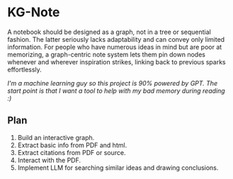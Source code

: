 # KG-Note
A notebook should be designed as a graph, not in a tree or sequential fashion. The latter seriously lacks adaptability and can convey only limited information. For people who have numerous ideas in mind but are poor at memorizing, a graph-centric note system lets them pin down nodes whenever and wherever inspiration strikes, linking back to previous sparks effortlessly.

*I'm a machine learning guy so this project is 90\% powered by GPT. The start point is that I want a tool to help with my bad memory during reading :\)*

## Plan
1. Build an interactive graph.
2. Extract basic info from PDF and html.
3. Extract citations from PDF or source.
4. Interact with the PDF.
5. Implement LLM for searching similar ideas and drawing conclusions.

